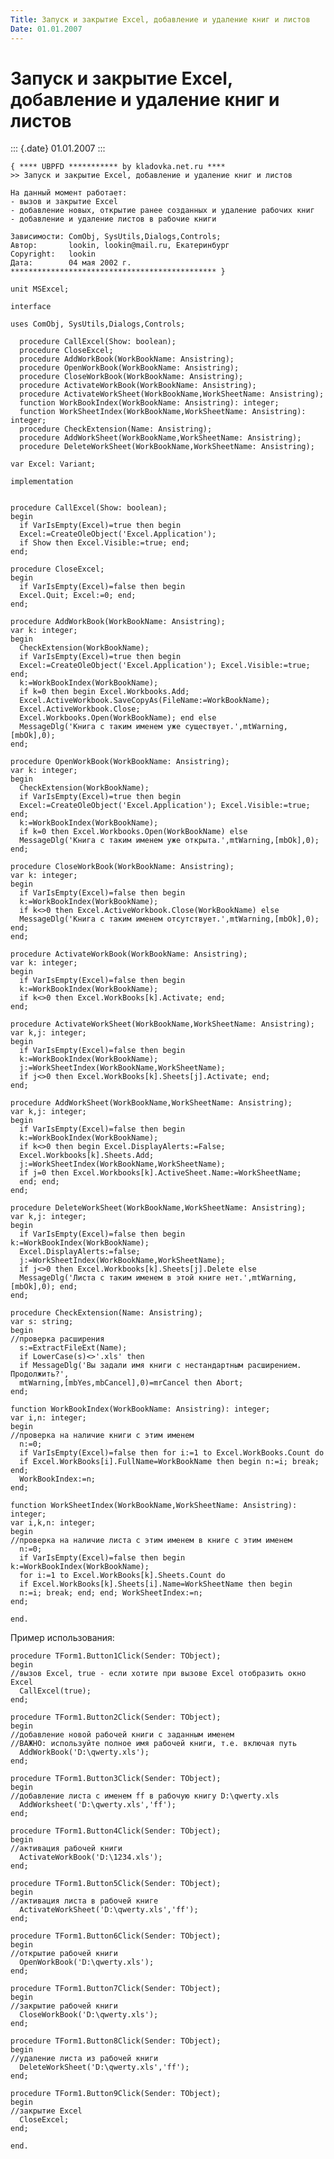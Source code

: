 ```yaml
---
Title: Запуск и закрытие Excel, добавление и удаление книг и листов
Date: 01.01.2007
---
```



Запуск и закрытие Excel, добавление и удаление книг и листов
============================================================

::: {.date}
01.01.2007
:::

    { **** UBPFD *********** by kladovka.net.ru ****
    >> Запуск и закрытие Excel, добавление и удаление книг и листов
     
    На данный момент работает:
    - вызов и закрытие Excel
    - добавление новых, открытие ранее созданных и удаление рабочих книг
    - добавление и удаление листов в рабочие книги
     
    Зависимости: ComObj, SysUtils,Dialogs,Controls;
    Автор:       lookin, lookin@mail.ru, Екатеринбург
    Copyright:   lookin
    Дата:        04 мая 2002 г.
    ********************************************** }
     
    unit MSExcel;
     
    interface
     
    uses ComObj, SysUtils,Dialogs,Controls;
     
      procedure CallExcel(Show: boolean);
      procedure CloseExcel;
      procedure AddWorkBook(WorkBookName: Ansistring);
      procedure OpenWorkBook(WorkBookName: Ansistring);
      procedure CloseWorkBook(WorkBookName: Ansistring);
      procedure ActivateWorkBook(WorkBookName: Ansistring);
      procedure ActivateWorkSheet(WorkBookName,WorkSheetName: Ansistring);
      function WorkBookIndex(WorkBookName: Ansistring): integer;
      function WorkSheetIndex(WorkBookName,WorkSheetName: Ansistring): integer;
      procedure CheckExtension(Name: Ansistring);
      procedure AddWorkSheet(WorkBookName,WorkSheetName: Ansistring);
      procedure DeleteWorkSheet(WorkBookName,WorkSheetName: Ansistring);
     
    var Excel: Variant;
     
    implementation
     
     
    procedure CallExcel(Show: boolean);
    begin
      if VarIsEmpty(Excel)=true then begin
      Excel:=CreateOleObject('Excel.Application');
      if Show then Excel.Visible:=true; end;
    end;
     
    procedure CloseExcel;
    begin
      if VarIsEmpty(Excel)=false then begin
      Excel.Quit; Excel:=0; end;
    end;
     
    procedure AddWorkBook(WorkBookName: Ansistring);
    var k: integer;
    begin
      CheckExtension(WorkBookName);
      if VarIsEmpty(Excel)=true then begin
      Excel:=CreateOleObject('Excel.Application'); Excel.Visible:=true; end;
      k:=WorkBookIndex(WorkBookName);
      if k=0 then begin Excel.Workbooks.Add;
      Excel.ActiveWorkbook.SaveCopyAs(FileName:=WorkBookName);
      Excel.ActiveWorkbook.Close;
      Excel.Workbooks.Open(WorkBookName); end else
      MessageDlg('Книга с таким именем уже существует.',mtWarning,[mbOk],0);
    end;
     
    procedure OpenWorkBook(WorkBookName: Ansistring);
    var k: integer;
    begin
      CheckExtension(WorkBookName);
      if VarIsEmpty(Excel)=true then begin
      Excel:=CreateOleObject('Excel.Application'); Excel.Visible:=true; end;
      k:=WorkBookIndex(WorkBookName);
      if k=0 then Excel.Workbooks.Open(WorkBookName) else
      MessageDlg('Книга с таким именем уже открыта.',mtWarning,[mbOk],0);
    end;
     
    procedure CloseWorkBook(WorkBookName: Ansistring);
    var k: integer;
    begin
      if VarIsEmpty(Excel)=false then begin
      k:=WorkBookIndex(WorkBookName);
      if k<>0 then Excel.ActiveWorkbook.Close(WorkBookName) else
      MessageDlg('Книга с таким именем отсутствует.',mtWarning,[mbOk],0); end;
    end;
     
    procedure ActivateWorkBook(WorkBookName: Ansistring);
    var k: integer;
    begin
      if VarIsEmpty(Excel)=false then begin
      k:=WorkBookIndex(WorkBookName);
      if k<>0 then Excel.WorkBooks[k].Activate; end;
    end;
     
    procedure ActivateWorkSheet(WorkBookName,WorkSheetName: Ansistring);
    var k,j: integer;
    begin
      if VarIsEmpty(Excel)=false then begin
      k:=WorkBookIndex(WorkBookName);
      j:=WorkSheetIndex(WorkBookName,WorkSheetName);
      if j<>0 then Excel.WorkBooks[k].Sheets[j].Activate; end;
    end;
     
    procedure AddWorkSheet(WorkBookName,WorkSheetName: Ansistring);
    var k,j: integer;
    begin
      if VarIsEmpty(Excel)=false then begin
      k:=WorkBookIndex(WorkBookName);
      if k<>0 then begin Excel.DisplayAlerts:=False;
      Excel.Workbooks[k].Sheets.Add;
      j:=WorkSheetIndex(WorkBookName,WorkSheetName);
      if j=0 then Excel.Workbooks[k].ActiveSheet.Name:=WorkSheetName;
      end; end;
    end;
     
    procedure DeleteWorkSheet(WorkBookName,WorkSheetName: Ansistring);
    var k,j: integer;
    begin
      if VarIsEmpty(Excel)=false then begin k:=WorkBookIndex(WorkBookName);
      Excel.DisplayAlerts:=false;
      j:=WorkSheetIndex(WorkBookName,WorkSheetName);
      if j<>0 then Excel.Workbooks[k].Sheets[j].Delete else
      MessageDlg('Листа с таким именем в этой книге нет.',mtWarning,[mbOk],0); end;
    end;
     
    procedure CheckExtension(Name: Ansistring);
    var s: string;
    begin
    //проверка расширения
      s:=ExtractFileExt(Name);
      if LowerCase(s)<>'.xls' then
      if MessageDlg('Вы задали имя книги с нестандартным расширением. Продолжить?',
      mtWarning,[mbYes,mbCancel],0)=mrCancel then Abort;
    end;
     
    function WorkBookIndex(WorkBookName: Ansistring): integer;
    var i,n: integer;
    begin
    //проверка на наличие книги с этим именем
      n:=0;
      if VarIsEmpty(Excel)=false then for i:=1 to Excel.WorkBooks.Count do
      if Excel.WorkBooks[i].FullName=WorkBookName then begin n:=i; break; end;
      WorkBookIndex:=n;
    end;
     
    function WorkSheetIndex(WorkBookName,WorkSheetName: Ansistring): integer;
    var i,k,n: integer;
    begin
    //проверка на наличие листа с этим именем в книге с этим именем
      n:=0;
      if VarIsEmpty(Excel)=false then begin k:=WorkBookIndex(WorkBookName);
      for i:=1 to Excel.WorkBooks[k].Sheets.Count do
      if Excel.WorkBooks[k].Sheets[i].Name=WorkSheetName then begin
      n:=i; break; end; end; WorkSheetIndex:=n;
    end;
     
    end. 

Пример использования:

    procedure TForm1.Button1Click(Sender: TObject);
    begin
    //вызов Excel, true - если хотите при вызове Excel отобразить окно Excel
      CallExcel(true);
    end;
     
    procedure TForm1.Button2Click(Sender: TObject);
    begin
    //добавление новой рабочей книги с заданным именем
    //ВАЖНО: используйте полное имя рабочей книги, т.е. включая путь
      AddWorkBook('D:\qwerty.xls');
    end;
     
    procedure TForm1.Button3Click(Sender: TObject);
    begin
    //добавление листа с именем ff в рабочую книгу D:\qwerty.xls
      AddWorksheet('D:\qwerty.xls','ff');
    end;
     
    procedure TForm1.Button4Click(Sender: TObject);
    begin
    //активация рабочей книги
      ActivateWorkBook('D:\1234.xls');
    end;
     
    procedure TForm1.Button5Click(Sender: TObject);
    begin
    //активация листа в рабочей книге
      ActivateWorkSheet('D:\qwerty.xls','ff');
    end;
     
    procedure TForm1.Button6Click(Sender: TObject);
    begin
    //открытие рабочей книги
      OpenWorkBook('D:\qwerty.xls');
    end;
     
    procedure TForm1.Button7Click(Sender: TObject);
    begin
    //закрытие рабочей книги
      CloseWorkBook('D:\qwerty.xls');
    end;
     
    procedure TForm1.Button8Click(Sender: TObject);
    begin
    //удаление листа из рабочей книги
      DeleteWorkSheet('D:\qwerty.xls','ff');
    end;
     
    procedure TForm1.Button9Click(Sender: TObject);
    begin
    //закрытие Excel
      CloseExcel;
    end;
     
    end. 
